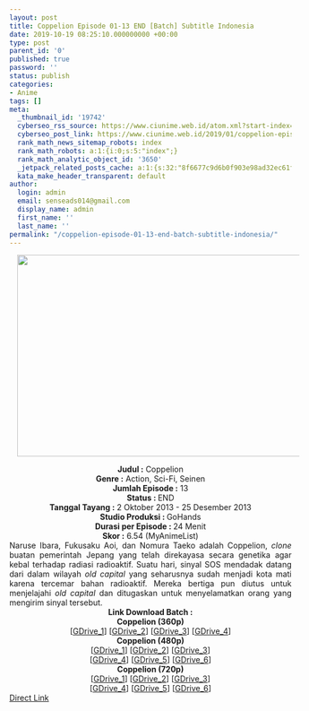 ```yaml
---
layout: post
title: Coppelion Episode 01-13 END [Batch] Subtitle Indonesia
date: 2019-10-19 08:25:10.000000000 +00:00
type: post
parent_id: '0'
published: true
password: ''
status: publish
categories:
- Anime
tags: []
meta:
  _thumbnail_id: '19742'
  cyberseo_rss_source: https://www.ciunime.web.id/atom.xml?start-index=2401&max-results=150
  cyberseo_post_link: https://www.ciunime.web.id/2019/01/coppelion-episode-01-13-end-batch.html
  rank_math_news_sitemap_robots: index
  rank_math_robots: a:1:{i:0;s:5:"index";}
  rank_math_analytic_object_id: '3650'
  _jetpack_related_posts_cache: a:1:{s:32:"8f6677c9d6b0f903e98ad32ec61f8deb";a:2:{s:7:"expires";i:1654263450;s:7:"payload";a:0:{}}}
  kata_make_header_transparent: default
author:
  login: admin
  email: senseads014@gmail.com
  display_name: admin
  first_name: ''
  last_name: ''
permalink: "/coppelion-episode-01-13-end-batch-subtitle-indonesia/"
---
```

<div class="separator" style="clear: both; text-align: center;"><a href="https://3.bp.blogspot.com/-IsrU-rquAk0/XC9mdiQdSRI/AAAAAAAAGLw/RyHFsODP87UX4w6_ywML5Cxd-Co_YKUwQCLcBGAs/s1600/Coppelion.jpg" imageanchor="1" style="margin-left: 1em; margin-right: 1em;"><img border="0" data-original-height="720" data-original-width="1280" height="360" src="{{ site.baseurl }}/assets/2019/10/Coppelion.jpg" width="640" /></a></div>
<p>
<div style="text-align: center;"><b>Judul :</b> Coppelion</div>
<div style="text-align: center;"><b><b>Genre :</b></b> Action, Sci-Fi, Seinen</div>
<div style="text-align: center;"><b>Jumlah Episode :</b> 13<br /><b>Status :&nbsp;</b>END<br /><b>Tanggal Tayang :</b> <b></b>2 Oktober 2013 - 25 Desember 2013<br /><b>Studio Produksi :&nbsp;</b>GoHands<br /><b>Durasi per Episode :&nbsp;</b>24 Menit</div>
<div style="text-align: center;"><b>Skor :</b> 6.54 (MyAnimeList)</div>
<div style="text-align: justify;"></div>
<div style="text-align: justify;">Naruse Ibara, Fukusaku Aoi, dan Nomura Taeko adalah Coppelion, <i>clone</i> buatan pemerintah Jepang yang telah direkayasa secara genetika agar kebal terhadap radiasi radioaktif. Suatu hari, sinyal SOS mendadak datang dari dalam wilayah <i>old capital</i> yang seharusnya sudah menjadi kota mati karena tercemar bahan radioaktif. Mereka bertiga pun diutus untuk menjelajahi <i>old capital</i> dan ditugaskan untuk menyelamatkan orang yang mengirim sinyal tersebut.</div>
<div style="text-align: justify;"></div>
<div style="text-align: justify;"></div>
<div style="text-align: center;"><b>Link Download Batch :</b></div>
<div style="text-align: center;">
<div style="text-align: center;"><b>Coppelion (360p)</b></div>
</div>
<div style="text-align: center;">[<a href="https://drive.google.com/uc?id=1dqPTR2t3hcLaeyr_7llIv_8BAbumwPnH" target="_blank" rel="noopener">GDrive_1</a>] [<a href="https://drive.google.com/uc?id=1vx9DJBTLBlO7Z0W5NZV40gdBS8ym476R" target="_blank" rel="noopener">GDrive_2</a>] [<a href="https://drive.google.com/uc?id=1wUmw2NTzbZCZPxCYFJXsl2lKUm8eKHb8" target="_blank" rel="noopener">GDrive_3</a>] [<a href="https://drive.google.com/uc?export=download&amp;id=1WZy39XHmOlWiJeKE9akI_JQvulAtgBxf" target="_blank" rel="noopener">GDrive_4</a>]</div>
<div style="text-align: center;"></div>
<div style="text-align: center;"><b>Coppelion (480p)</b><br />[<a href="https://drive.google.com/uc?id=1tNo7HIdKobvqvcdc4Fy7FOIIhnfdNHGW" target="_blank" rel="noopener">GDrive_1</a>] [<a href="https://drive.google.com/uc?id=14i-G_qHlK17rdL3USCxSpF-qjE1a0SA0" target="_blank" rel="noopener">GDrive_2</a>] [<a href="https://drive.google.com/uc?id=1JGaEb1McsXukh56lnlJuw9K1w-USbWKu" target="_blank" rel="noopener">GDrive_3</a>]<br />[<a href="https://drive.google.com/uc?id=1gBjIzsze_rgXZI03iaaeKxuVdyWnkapC" target="_blank" rel="noopener">GDrive_4</a>] [<a href="https://drive.google.com/uc?id=1wKUPyyUAJzkEW1HIF9jd5YVU4GLoiJSg" target="_blank" rel="noopener">GDrive_5</a>] [<a href="https://drive.google.com/uc?id=1ufLy70LjtQ1qSRa21GVOdaIW38NUG8uD" target="_blank" rel="noopener">GDrive_6</a>]</div>
<div style="text-align: center;"><b>Coppelion (720p)</b><br />[<a href="https://drive.google.com/uc?id=1C5DjOPpVb8MgzudSmy3Hx83T5G0Esm9E" target="_blank" rel="noopener">GDrive_1</a>] [<a href="https://drive.google.com/uc?id=1V5mIe4CZs-OhUudiYty1LGKLsYcb5P-6" target="_blank" rel="noopener">GDrive_2</a>] [<a href="https://drive.google.com/uc?id=1b845lgt2QD3wClu03OmqhKaIhG-WuZ1m" target="_blank" rel="noopener">GDrive_3</a>]<br />[<a href="https://drive.google.com/uc?id=1wagaY9VNfb6cL6auE858FHSUGVi6wSTX" target="_blank" rel="noopener">GDrive_4</a>] [<a href="https://drive.google.com/uc?id=1WtmHOh7fHjolGSBT1Edh84y5R9MiNU3W" target="_blank" rel="noopener">GDrive_5</a>] [<a href="https://drive.google.com/uc?export=download&amp;id=1w4cNeiTMwqe237lQGou4d_GkYjvQsaq1" target="_blank" rel="noopener">GDrive_6</a>]</div>
<link rel="stylesheet" href="https://cdnjs.cloudflare.com/ajax/libs/font-awesome/4.7.0/css/font-awesome.min.css" />
<div class="divbtn"> <a href="https://handymansurrender.com/fihup8buzv?key=94550f7ce39444073321dde3b8782f97" class="btn"><i class="fa fa-download"></i> Direct Link</a> </div>

